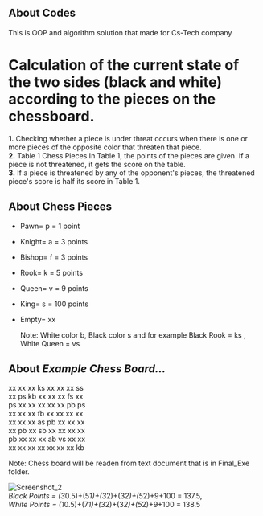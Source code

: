 ## About Codes
This is OOP and algorithm solution that made for Cs-Tech company

#  Calculation of the current state of the two sides (black and white) according to the pieces on the chessboard.

**1.** Checking whether a piece is under threat occurs when there is one or more pieces of the opposite color that threaten that piece.<br />
**2.** Table 1 Chess Pieces In Table 1, the points of the pieces are given. If a piece is not threatened, it gets the score on the table.<br />
**3.** If a piece is threatened by any of the opponent's pieces, the threatened piece's score is half its score in Table 1.

## About Chess Pieces
* Pawn= p = 1 point
* Knight= a = 3 points
* Bishop= f = 3 points
* Rook= k = 5 points
* Queen= v = 9 points
* King= s = 100 points
* Empty= xx

  Note: White color b, Black color s and for example Black Rook = ks , White Queen = vs

## About *Example Chess Board...*
xx xx xx ks xx xx xx ss<br />
xx ps kb xx xx xx fs xx<br />
ps xx xx xx xx xx pb ps<br />
xx xx xx fb xx xx xx xx<br />
xx xx xx as pb xx xx xx<br />
xx pb xx sb xx xx xx xx<br />
pb xx xx xx ab vs xx xx<br />
xx xx xx xx xx xx xx kb

  Note: Chess board will be readen from text document that is in Final_Exe folder.

  ![Screenshot_2](https://user-images.githubusercontent.com/32199163/124174097-9bee8280-dab4-11eb-8a91-31217e2fd846.jpg)<br />
*Black Points = (3*0.5)+(5*1)+(3*2)+(3*2)+(5*2)+9+100 = 137.5,<br />
*White Points = (1*0.5)+(7*1)+(3*2)+(3*2)+(5*2)+9+100 = 138.5
